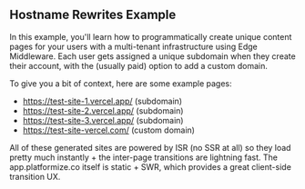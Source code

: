 ## Hostname Rewrites Example

In this example, you'll learn how to programmatically create unique content pages for your users with a multi-tenant infrastructure using Edge Middleware. Each user gets assigned a unique subdomain when they create their account, with the (usually paid) option to add a custom domain.

To give you a bit of context, here are some example pages:  
- https://test-site-1.vercel.app/ (subdomain)
- https://test-site-2.vercel.app/ (subdomain)
- https://test-site-3.vercel.app/ (subdomain)
- https://test-site-vercel.com/ (custom domain)

All of these generated sites are powered by ISR (no SSR at all) so they load pretty much instantly + the inter-page transitions are lightning fast. The app.platformize.co itself is static + SWR, which provides a great client-side transition UX.